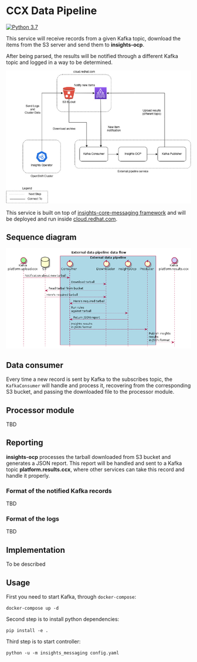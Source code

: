 # CCX Data Pipeline

[![Python 3.7](https://img.shields.io/badge/python-3.7-blue.svg)](https://www.python.org/downloads/release/python-370/)

This service will receive records from a given Kafka topic, download the items from the S3 server
and send them to **insights-ocp**.

After being parsed, the results will be notified through a different Kafka topic and logged in a
way to be determined.

![diagram](./doc/external_pipeline_diagram.jpg)

This service is built on top of [insights-core-messaging framework](https://github.com/RedHatInsights/insights-core-messaging)
and will be deployed and run inside [cloud.redhat.com](https://cloud.redhat.com).

## Sequence diagram

![sequence](./doc/sequence-diagram.png)

## Data consumer

Every time a new record is sent by Kafka to the subscribes topic, the `KafkaConsumer` will handle and process it,
recovering from the corresponding S3 bucket, and passing the downloaded file to the processor module.

## Processor module

TBD

## Reporting

**insights-ocp** processes the tarball downloaded from S3 bucket and generates
a JSON report.  This report will be handled and sent to a Kafka topic
**platform.results.ccx**, where other services can take this record and handle
it properly.

### Format of the notified Kafka records

TBD

### Format of the logs

TBD

## Implementation

To be described

## Usage

First you need to start Kafka, through `docker-compose`:

```shell
docker-compose up -d
```

Second step is to install python dependencies:

```shell
pip install -e .
```

Third step is to start controller:

```shell
python -u -m insights_messaging config.yaml
```

